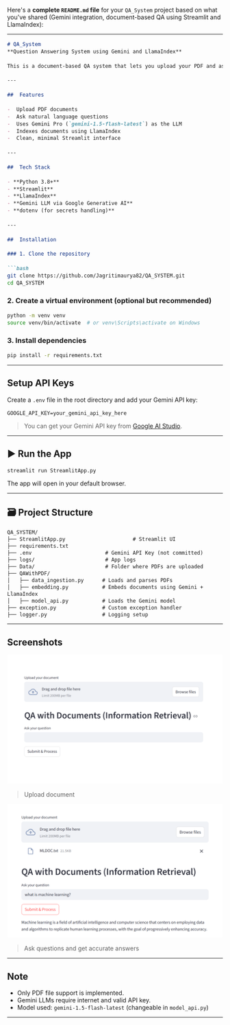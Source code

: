 Here's a **complete `README.md` file** for your `QA_System` project based on what you've shared (Gemini integration, document-based QA using Streamlit and LlamaIndex):

---

````markdown
# QA_System   
**Question Answering System using Gemini and LlamaIndex**

This is a document-based QA system that lets you upload your PDF and ask natural language questions to extract information from it. It uses **Gemini (Google's LLM)** as the backend, along with **LlamaIndex** for indexing and querying the document. The frontend is built using **Streamlit**.

---

##  Features

-  Upload PDF documents
-  Ask natural language questions
-  Uses Gemini Pro (`gemini-1.5-flash-latest`) as the LLM
-  Indexes documents using LlamaIndex
-  Clean, minimal Streamlit interface

---

##  Tech Stack

- **Python 3.8+**
- **Streamlit**
- **LlamaIndex**
- **Gemini LLM via Google Generative AI**
- **dotenv (for secrets handling)**

---

##  Installation

### 1. Clone the repository

```bash
git clone https://github.com/Jagritimaurya82/QA_SYSTEM.git
cd QA_SYSTEM
````

### 2. Create a virtual environment (optional but recommended)

```bash
python -m venv venv
source venv/bin/activate  # or venv\Scripts\activate on Windows
```

### 3. Install dependencies

```bash
pip install -r requirements.txt
```

---

##  Setup API Keys

Create a `.env` file in the root directory and add your Gemini API key:

```env
GOOGLE_API_KEY=your_gemini_api_key_here
```

> You can get your Gemini API key from [Google AI Studio](https://makersuite.google.com/app).

---

## ▶ Run the App

```bash
streamlit run StreamlitApp.py
```

The app will open in your default browser.

---

## 🗃 Project Structure

```
QA_SYSTEM/
├── StreamlitApp.py                      # Streamlit UI
├── requirements.txt
├── .env                        # Gemini API Key (not committed)
├── logs/                       # App logs
├── Data/                       # Folder where PDFs are uploaded
├── QAWithPDF/
│   ├── data_ingestion.py      # Loads and parses PDFs
│   ├── embedding.py           # Embeds documents using Gemini + LlamaIndex
│   ├── model_api.py           # Loads the Gemini model
├── exception.py               # Custom exception handler
├── logger.py                  # Logging setup
```

---

## Screenshots

![screenshot1](screenshots/upload.png)

> Upload document

![screenshot2](screenshots/qa.png)

> Ask questions and get accurate answers

---

##  Note

* Only PDF file support is implemented.
* Gemini LLMs require internet and valid API key.
* Model used: `gemini-1.5-flash-latest` (changeable in `model_api.py`)

---
 
